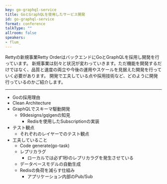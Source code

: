 ```yaml
---
key: go-graphql-service
title: GoとGraphQLを使用したサービス開発
id: go-graphql-service
format: conference
talkType: ""
allroom: false
speakers:
- flum_
---
```

Rettyの新規事業Retty OrderはバックエンドにGoとGraphQLを採用し開発を行っています。
新規事業は刻々と状況が変わっていきます。ただ機能を開発するだけではなく、品質と速度の両立や今後の運用やスケールを見据えた開発を行っていく必要があります。
開発で工夫している点や採用技術など、どのように開発行っているのかご紹介します。

---

- Goの採用理由
- Clean Architecture
- GraphQLでスキーマ駆動開発
  - 99designs/gqlgenの知見
    - Redisを使用したSubscriptionの実装
- テスト観点
  - それぞれのレイヤーでのテスト観点
- 工夫していること
  - Code generate(go-task)
  - レプリカラグ
    - ローカルでは必ず1秒のレプリカラグを発生させている
  - データベースモデルの自動生成
  - Redisの負荷を減らす仕組み
    - アプリケーション内部のPub/Sub